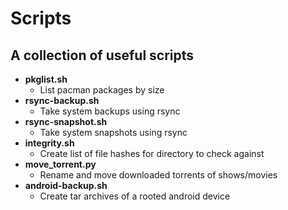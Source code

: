 # Scripts

## A collection of useful scripts

- **pkglist.sh**
  - List pacman packages by size
- **rsync-backup.sh**
  - Take system backups using rsync
- **rsync-snapshot.sh**
  - Take system snapshots using rsync
- **integrity.sh**
  - Create list of file hashes for directory to check against
- **move_torrent.py**
  - Rename and move downloaded torrents of shows/movies
- **android-backup.sh**
  - Create tar archives of a rooted android device
